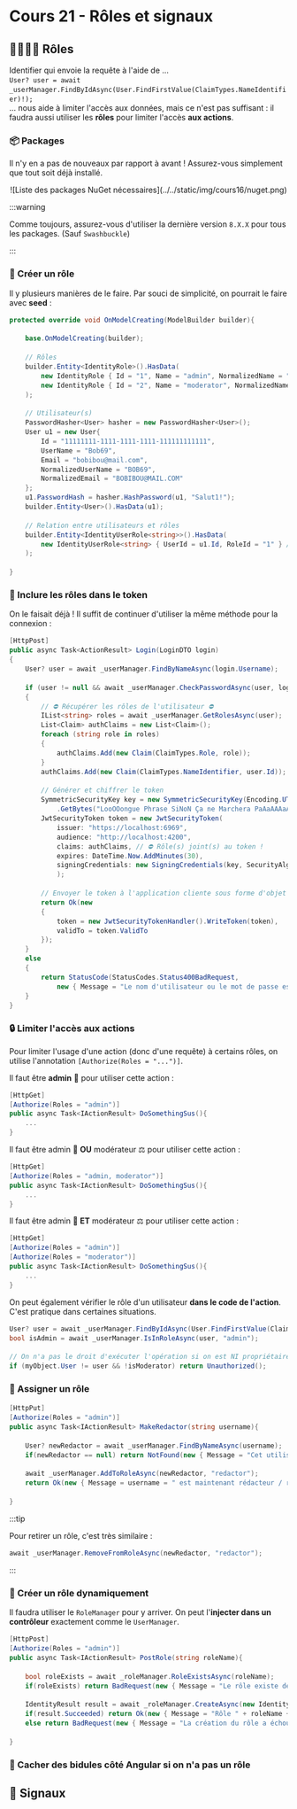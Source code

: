 # Cours 21 - Rôles et signaux

## 👮‍♀️👨‍🍳 Rôles

Identifier qui envoie la requête à l'aide de ...  
`User? user = await _userManager.FindByIdAsync(User.FindFirstValue(ClaimTypes.NameIdentifier)!);`  
... nous aide à limiter l'accès aux données, mais ce n'est pas suffisant : il faudra aussi utiliser les **rôles** pour limiter l'accès **aux actions**.

### 📦 Packages

Il n'y en a pas de nouveaux par rapport à avant ! Assurez-vous simplement que tout soit déjà installé.

<center>![Liste des packages NuGet nécessaires](../../static/img/cours16/nuget.png)</center>

:::warning

Comme toujours, assurez-vous d'utiliser la dernière version `8.X.X` pour tous les packages. (Sauf `Swashbuckle`)

:::

### 🤰 Créer un rôle

Il y plusieurs manières de le faire. Par souci de simplicité, on pourrait le faire avec **seed** :

```cs showLineNumbers
protected override void OnModelCreating(ModelBuilder builder){
    
    base.OnModelCreating(builder);

    // Rôles
    builder.Entity<IdentityRole>().HasData(
        new IdentityRole { Id = "1", Name = "admin", NormalizedName = "ADMIN" },
        new IdentityRole { Id = "2", Name = "moderator", NormalizedName = "MODERATOR" }
    );

    // Utilisateur(s)
    PasswordHasher<User> hasher = new PasswordHasher<User>();
    User u1 = new User{
        Id = "11111111-1111-1111-1111-111111111111",
        UserName = "Bob69",
        Email = "bobibou@mail.com",
        NormalizedUserName = "BOB69",
        NormalizedEmail = "BOBIBOU@MAIL.COM"
    };
    u1.PasswordHash = hasher.HashPassword(u1, "Salut1!");
    builder.Entity<User>().HasData(u1);

    // Relation entre utilisateurs et rôles
    builder.Entity<IdentityUserRole<string>>().HasData(
        new IdentityUserRole<string> { UserId = u1.Id, RoleId = "1" } // Bob69 est un admin ! Wouhou 🥳
    );

}
```

### 🔑 Inclure les rôles dans le token

On le faisait déjà ! Il suffit de continuer d'utiliser la même méthode pour la connexion :

```cs showLineNumbers
[HttpPost]
public async Task<ActionResult> Login(LoginDTO login)
{
    User? user = await _userManager.FindByNameAsync(login.Username);

    if (user != null && await _userManager.CheckPasswordAsync(user, login.Password))
    {
        // ⛔ Récupérer les rôles de l'utilisateur ⛔
        IList<string> roles = await _userManager.GetRolesAsync(user);
        List<Claim> authClaims = new List<Claim>();
        foreach (string role in roles)
        {
            authClaims.Add(new Claim(ClaimTypes.Role, role));
        }
        authClaims.Add(new Claim(ClaimTypes.NameIdentifier, user.Id));

        // Générer et chiffrer le token 
        SymmetricSecurityKey key = new SymmetricSecurityKey(Encoding.UTF8
            .GetBytes("LooOOongue Phrase SiNoN Ça ne Marchera PaAaAAAaAas !"));
        JwtSecurityToken token = new JwtSecurityToken(
            issuer: "https://localhost:6969",
            audience: "http://localhost:4200",
            claims: authClaims, // ⛔ Rôle(s) joint(s) au token !
            expires: DateTime.Now.AddMinutes(30),
            signingCredentials: new SigningCredentials(key, SecurityAlgorithms.HmacSha256Signature)
            );

        // Envoyer le token à l'application cliente sous forme d'objet JSON
        return Ok(new
        {
            token = new JwtSecurityTokenHandler().WriteToken(token),
            validTo = token.ValidTo
        });
    }
    else
    {
        return StatusCode(StatusCodes.Status400BadRequest,
            new { Message = "Le nom d'utilisateur ou le mot de passe est invalide." });
    }
}
```

### 🔒 Limiter l'accès aux actions

Pour limiter l'usage d'une action (donc d'une requête) à certains rôles, on utilise l'annotation `[Authorize(Roles = "...")]`.

Il faut être **admin** 👑 pour utiliser cette action : 

```cs showLineNumbers
[HttpGet]
[Authorize(Roles = "admin")]
public async Task<IActionResult> DoSomethingSus(){
    ...
}
```

Il faut être admin 👑 **OU** modérateur ⚖ pour utiliser cette action : 

```cs showLineNumbers
[HttpGet]
[Authorize(Roles = "admin, moderator")]
public async Task<IActionResult> DoSomethingSus(){
    ...
}
```

Il faut être admin 👑 **ET** modérateur ⚖ pour utiliser cette action : 

```cs showLineNumbers
[HttpGet]
[Authorize(Roles = "admin")]
[Authorize(Roles = "moderator")]
public async Task<IActionResult> DoSomethingSus(){
    ...
}
``` 

On peut également vérifier le rôle d'un utilisateur **dans le code de l'action**. C'est pratique dans certaines situations.

```cs showLineNumbers
User? user = await _userManager.FindByIdAsync(User.FindFirstValue(ClaimTypes.NameIdentifier)!);
bool isAdmin = await _userManager.IsInRoleAsync(user, "admin");

// On n'a pas le droit d'exécuter l'opération si on est NI propriétaire de l'objet, NI modérateur.
if (myObject.User != user && !isModerator) return Unauthorized();
``` 

### 🏅 Assigner un rôle

```cs showLineNumbers
[HttpPut]
[Authorize(Roles = "admin")]
public async Task<IActionResult> MakeRedactor(string username){
    
    User? newRedactor = await _userManager.FindByNameAsync(username);
    if(newRedactor == null) return NotFound(new { Message = "Cet utilisateur n'existe pas. 👻" });

    await _userManager.AddToRoleAsync(newRedactor, "redactor");
    return Ok(new { Message = username = " est maintenant rédacteur / rédactrice ! ✍" });

}
``` 

:::tip

Pour retirer un rôle, c'est très similaire :

```cs
await _userManager.RemoveFromRoleAsync(newRedactor, "redactor");
```

:::

### 🥚 Créer un rôle dynamiquement

Il faudra utiliser le `RoleManager` pour y arriver. On peut l'**injecter dans un contrôleur** exactement comme le `UserManager`.

```cs showLineNumbers
[HttpPost]
[Authorize(Roles = "admin")]
public async Task<IActionResult> PostRole(string roleName){
    
    bool roleExists = await _roleManager.RoleExistsAsync(roleName);
    if(roleExists) return BadRequest(new { Message = "Le rôle existe déjà." });

    IdentityResult result = await _roleManager.CreateAsync(new IdentityRole { Name = rolename});
    if(result.Succeeded) return Ok(new { Message = "Rôle " + roleName + " créé !" });
    else return BadRequest(new { Message = "La création du rôle a échoué." });

}
```

### 🙈 Cacher des bidules côté Angular si on n'a pas un rôle

## 📶 Signaux



